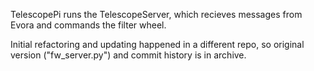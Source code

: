TelescopePi runs the TelescopeServer, which recieves messages from Evora and commands the filter wheel.

Initial refactoring and updating happened in a different repo, so original version ("fw_server.py") and commit history is in archive. 
